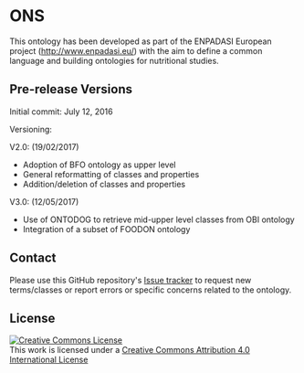 # ONS

This ontology has been developed as part of the ENPADASI European project (http://www.enpadasi.eu/) with the aim to define a common language and building ontologies for nutritional studies.

## Pre-release Versions

Initial commit: July 12, 2016

Versioning:

V2.0: (19/02/2017) 

- Adoption of BFO ontology as upper level
- General reformatting of classes and properties
- Addition/deletion of classes and properties

V3.0: (12/05/2017) 

- Use of ONTODOG to retrieve mid-upper level classes from OBI ontology
- Integration of a subset of FOODON ontology


## Contact
Please use this GitHub repository's [Issue tracker](https://github.com/FrancescoVit/Ontology-for-Nutritional-Studies/issues) to request new terms/classes or report errors or specific concerns related to the ontology.

## License
<a rel="license" href="http://creativecommons.org/licenses/by/4.0/"><img alt="Creative Commons License" style="border-width:0" src="https://i.creativecommons.org/l/by/4.0/88x31.png" /></a><br />This work is licensed under a <a rel="license" href="http://creativecommons.org/licenses/by/4.0/">Creative Commons Attribution 4.0 International License</a>
